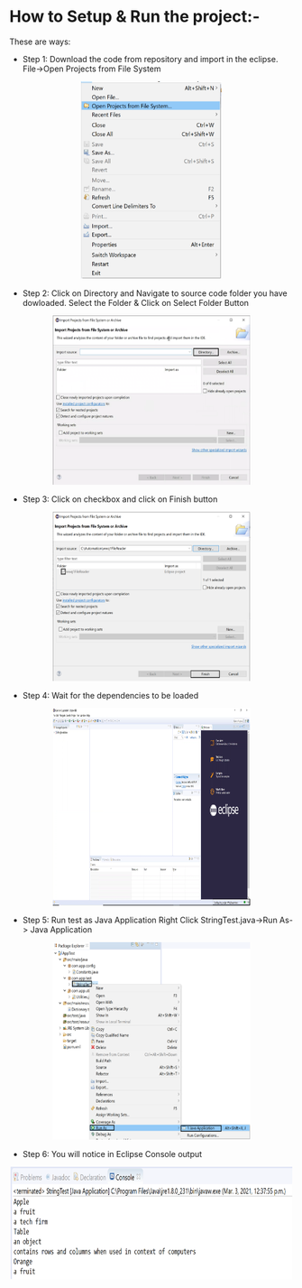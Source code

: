 
# How to Setup & Run the project:-
These are ways:

* Step 1: Download the code from repository and import in the eclipse. File->Open Projects from File System
<p align="center">
<img width="250" height="350" src="Image/importFile.png"><br />
</p>


* Step 2: Click on Directory and Navigate to source code folder you have dowloaded. Select the Folder & Click on Select Folder Button
<p align="center">
<img width="350" height="300" src="Image/clickondirectory.png"><br />
</p>


* Step 3: Click on checkbox and click on Finish button
<p align="center">
<img width="350" height="300" src="Image/clickcheckboxandfinishbtn.png"><br />
</p>

* Step 4: Wait for the dependencies to be loaded
<p align="center">
<img width="350" height="350" src="Image/waitforprojecttoloaddependencies.png"><br />
</p>


* Step 5: Run test as Java Application Right Click StringTest.java->Run As-> Java Application
<p align="center">
<img width="350" height="350" src="Image/runasJavaapp.png"><br />
</p>


* Step 6: You will notice in Eclipse Console output 
<p align="center">
<img width="500" height="200" src="Image/consolepart1.png"><br />
</p>


